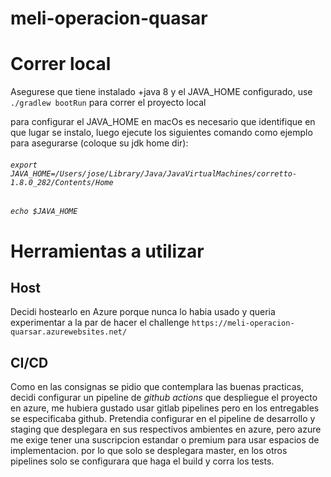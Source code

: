 # meli-operacion-quasar

# Correr local
Asegurese que tiene instalado +java 8 y el JAVA_HOME configurado, use
`./gradlew bootRun` para correr el proyecto local

para configurar el JAVA_HOME en macOs es necesario que identifique en que lugar se instalo, luego ejecute los siguientes comando como ejemplo para asegurarse (coloque su jdk home dir):

###### `export JAVA_HOME=/Users/jose/Library/Java/JavaVirtualMachines/corretto-1.8.0_282/Contents/Home`
###### `echo $JAVA_HOME`

# Herramientas a utilizar
## Host
Decidi hostearlo en Azure porque nunca lo habia usado y queria experimentar a la par de hacer el challenge
`https://meli-operacion-quarsar.azurewebsites.net/`
## CI/CD 
Como en las consignas se pidio que contemplara las buenas practicas, decidi configurar un pipeline de *github actions*
que despliegue el proyecto en azure, me hubiera gustado usar gitlab pipelines pero en los entregables se especificaba github.
Pretendia configurar en el pipeline de desarrollo y staging que desplegara en sus respectivos ambientes en azure, pero azure me exige tener una suscripcion
estandar o premium para usar espacios de implementacion. por lo que solo se desplegara master, en los otros pipelines solo se configurara que haga el build y corra los tests.
